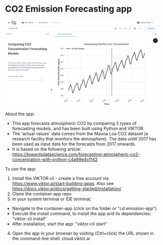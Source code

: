 # CO2 Emission Forecasting app
![](https://github.com/NienkePieters/emission-app/blob/master/emission_app.gif)

About the app: 
- This app forecasts atmospheric CO2 by comparing 3 types of forecasting models, and has been built using Python and VIKTOR. 
- The 'actual values' data comes from the Mauna Loa CO2 dataset (a research facility that monitors the atmosphere). The data untill 2017 has been used as input data for the forecasts from 2017 onwards.
- It is based on the following article: https://towardsdatascience.com/forecasting-atmospheric-co2-concentration-with-python-c4a99e4cf142

To use the app: 
1. Install the VIKTOR cli - create a free account via https://www.viktor.ai/start-building-apps. Also see https://docs.viktor.ai/docs/getting-started/installation/
2. Clone the container-app repo
3. In your system terminal or IDE terminal;
  - Navigate to the container-app (click on the folder or "cd emission-app")
  - Execute the install command, to install the app and its dependencies: "viktor-cli install"
  - After installation, start the app: "viktor-cli start"
4. Open the app in your browser by visiting (Ctrl+click) the URL shown in the command-line shell: cloud.viktor.ai
